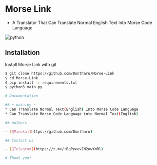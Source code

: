 # Morse Link

* A Translator That Can Translate Normal English Text Into Morse Code Language

![python](https://img.shields.io/badge/Python-v3.10-3776AB?style=for_the_badge&logo=Python)

## Installation

Install Morse Link with git

```bash
$ git clone https://github.com/Dontharu/Morse-Link
$ cd Morse-Link
$ pip install -r requirements.txt
$ python3 main.py

# Documentation

## ~ main.py ~
* Can Translate Normal Text(English) Into Morse Code Language
* Can Translate Morse Code Language into Normal Text(English)

## Authors

- [@Minuka](https://github.com/Dontharu)

## Contact us

- [📱Telegram](https://t.me/+BqPyeuvZN2owYmRl)

# Thank you!
